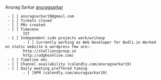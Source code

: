 Anurag Sarkar [anuragsarkar](https://github.com/anuragsarkar/Internship/new/intern)

     
     - [ ] anuragsarkar19@gmail.com
     - [ ] Tickets closed
     - [ ] PRs created
     - [ ] Timezone
            IST
     - [ ] Independent side projects work/writeup
            - [ ] Currently working as Web Developer for Budli.in Worked on static website & wordpress few are:- 
            http://stallionsgroup.in
            http://udghoshlive.com/
     - [ ] Timeline doc
     - [ ] Channel availability (calendly.com/anuragsarkar19)
     - [ ] Daily meeting preffered timing
            - [ ]9PM (calendly.com/anuragsarkar19)
